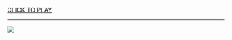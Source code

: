 
<a href="https://premium76.site?title=fps_shooting_games_unblocked&ref=13M">CLICK TO PLAY</a></h3>
<hr>

<a href="https://premium76.site?title=fps_shooting_games_unblocked&ref=13M"><img src="https://clearcache.store/games.png"></a>


